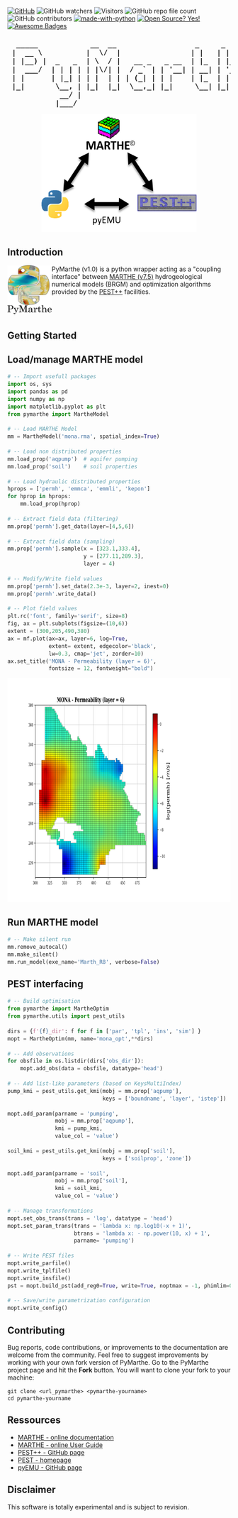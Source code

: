 
[![GitHub](https://badgen.net/badge/icon/github?icon=github&label)](https://github.com)
![GitHub watchers](https://img.shields.io/github/watchers/badges/shields.svg?style=social&logo=github&label=Watch)
![Visitors](https://api.visitorbadge.io/api/visitors?path=https%3A%2F%2Fgithub.com%2Fapryet%2Fadeqwat%2F&label=Visitors&labelColor=%23697689&countColor=%232ccce4&style=plastic)
![GitHub repo file count](https://img.shields.io/github/directory-file-count/apryet/adeqwat)
![GitHub contributors](https://img.shields.io/github/contributors/apryet/adeqwat?style=plastic)
[![made-with-python](https://img.shields.io/badge/Made%20with-Python-1f425f.svg)](https://www.python.org/)
[![Open Source? Yes!](https://badgen.net/badge/Open%20Source%20%3F/Yes%21/blue?icon=github)](https://github.com/Naereen/badges/)
[![Awesome Badges](https://img.shields.io/badge/badges-awesome-green.svg)](https://github.com/Naereen/badges)


<H3 align="center"> 
<pre>
  _____            __  __                  _     _            
 |  __ \          |  \/  |                | |   | |           
 | |__) |  _   _  | \  / |   __ _   _ __  | |_  | |__     ___ 
 |  ___/  | | | | | |\/| |  / _` | | '__| | __| | '_ \   / _ \
 | |      | |_| | | |  | | | (_| | | |    | |_  | | | | |  __/
 |_|       \__, | |_|  |_|  \__,_| |_|     \__| |_| |_|  \___|
            __/ |                                             
           |___/                                              
</pre>
</H3>


<p align="center">
  <img 
  src="assets/PyMarthe_v1.0_general.png"
  alt="PyMarthe v1.0" 
  width="350"
  height="265"
  >
</p>


Introduction
-----------------------------------------------
<img align="left" width="100" height="110" src="assets/logo_pymarthe.png">


PyMarthe (v1.0) is a python wrapper acting as a "coupling interface" between [MARTHE (v7.5)](https://www.brgm.fr/fr/logiciel/marthe-logiciel-modelisation-ecoulements-souterrains) hydrogeological numerical models (BRGM) and optimization algorithms provided by the [PEST++](https://github.com/usgs/pestpp) facilities. 


<br></br>

Getting Started
-----------------------------------------------

## Load/manage MARTHE model
```python
# -- Import usefull packages
import os, sys
import pandas as pd
import numpy as np
import matplotlib.pyplot as plt
from pymarthe import MartheModel

# -- Load MARTHE Model
mm = MartheModel('mona.rma', spatial_index=True)

# -- Load non distributed properties
mm.load_prop('aqpump')  # aquifer pumping
mm.load_prop('soil')    # soil properties

# -- Load hydraulic distributed properties
hprops = ['permh', 'emmca', 'emmli', 'kepon']
for hprop in hprops:
    mm.load_prop(hprop)

# -- Extract field data (filtering)
mm.prop['permh'].get_data(layer=[4,5,6])

# -- Extract field data (sampling)
mm.prop['permh'].sample(x = [323.1,333.4],
                        y = [277.11,289.3],
                        layer = 4)

# -- Modify/Write field values
mm.prop['permh'].set_data(2.3e-3, layer=2, inest=0)
mm.prop['permh'.write_data()

# -- Plot field values
plt.rc('font', family='serif', size=8)
fig, ax = plt.subplots(figsize=(10,6))
extent = (300,205,490,380)
ax = mf.plot(ax=ax, layer=6, log=True,
             extent= extent, edgecolor='black', 
             lw=0.3, cmap='jet', zorder=10)
ax.set_title('MONA - Permeability (layer = 6)',
             fontsize = 12, fontweight="bold")
```

<p align="center">
  <img 
  src="assets/permh_k6.png"
  alt="PyMarthe v1.0" 
  width="910"
  height="505"
  >
</p>


## Run MARTHE model
```python
# -- Make silent run
mm.remove_autocal()
mm.make_silent()
mm.run_model(exe_name='Marth_R8', verbose=False)

```

## PEST interfacing
```python
# -- Build optimisation
from pymarthe import MartheOptim
from pymarthe.utils import pest_utils

dirs = {f'{f}_dir': f for f in ['par', 'tpl', 'ins', 'sim'] }
mopt = MartheOptim(mm, name='mona_opt',**dirs)

# -- Add observations
for obsfile in os.listdir(dirs['obs_dir']):
    mopt.add_obs(data = obsfile, datatype='head')

# -- Add list-like parameters (based on KeysMultiIndex)
pump_kmi = pest_utils.get_kmi(mobj = mm.prop['aqpump'],
                              keys = ['boundname', 'layer', 'istep'])

mopt.add_param(parname = 'pumping',
               mobj = mm.prop['aqpump'],
               kmi = pump_kmi,
               value_col = 'value')

soil_kmi = pest_utils.get_kmi(mobj = mm.prop['soil'],
                              keys = ['soilprop', 'zone'])

mopt.add_param(parname = 'soil',
               mobj = mm.prop['soil'],
               kmi = soil_kmi,
               value_col = 'value')

# -- Manage transformations
mopt.set_obs_trans(trans = 'log', datatype = 'head')
mopt.set_param_trans(trans = 'lambda x: np.log10(-x + 1)',
                     btrans = 'lambda x: - np.power(10, x) + 1',
                     parname= 'pumping')

# -- Write PEST files
mopt.write_parfile()
mopt.write_tplfile()
mopt.write_insfile()
pst = mopt.build_pst(add_reg0=True, write=True, noptmax = -1, phimlim=0)

# -- Save/write parametrization configuration
mopt.write_config()
```



Contributing
------------------------------------------------

Bug reports, code contributions, or improvements to the documentation are welcome from the community. 
Feel free to suggest improvements by working with your own fork version of PyMarthe. Go to the PyMarthe project page and hit the **Fork** button.
You will want to clone your fork to your machine:

    git clone <url_pymarthe> <pymarthe-yourname>
    cd pymarthe-yourname



Ressources
-----------------------------------------------

+ [MARTHE - online documentation](https://www.brgm.fr/sites/default/files/documents/2020-11/logiciel-marthe-notice-utilisation-generale-rp-64554-fr.pdf)
+ [MARTHE - online User Guide](https://www.brgm.fr/sites/default/files/documents/2020-11/logiciel-marthe-didacticiel-7-5-rp-64997-fr.pdf)
+ [PEST++ - GitHub page](https://github.com/usgs/pestpp)
+ [PEST - homepage](http://www.pesthomepage.org/)
+ [pyEMU - GitHub page](https://github.com/pypest/pyemu)



Disclaimer
----------

This software is totally experimental and is subject to revision. 

